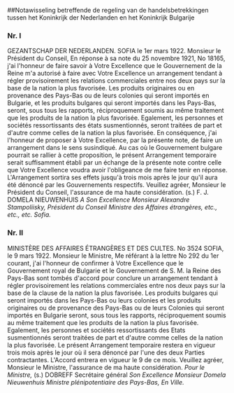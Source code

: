 <meta http-equiv='Content-Type' content='text/html; charset=utf-8' />

##Notawisseling betreffende de regeling van de handelsbetrekkingen tussen het Koninkrijk der Nederlanden en het Koninkrijk Bulgarije

### Nr.  I  

GEZANTSCHAP DER NEDERLANDEN. SOFIA le 1er mars 1922. Monsieur le Président du Conseil, En réponse à sa note du 25 novembre 1921, No 18165, j'ai l'honneur de faire savoir à Votre Excellence que le Gouvernement de la Reine m'a autorisé à faire avec Votre Excellence un arrangement tendant à régler provisoirement les relations commerciales entre nos deux pays sur la base de la nation la plus favorisée. Les produits originaires ou en provenance des Pays-Bas ou de leurs colonies qui seront importés en Bulgarie, et les produits bulgares qui seront importés dans les Pays-Bas, seront, sous tous les rapports, réciproquement soumis au même traitement que les produits de la nation la plus favorisée. Egalement, les personnes et sociétés ressortissants des états susmentionnés, seront traitées de part et d'autre comme celles de la nation la plus favorisée. En conséquence, j'ai l'honneur de proposer à Votre Excellence, par la présente note, de faire un arrangement dans le sens susindiqué. Au cas où le Gouvernement bulgare pourrait se rallier à cette proposition, le présent Arrangement temporaire serait suffisamment établi par un échange de la présente note contre celle que Votre Excellence voudra avoir l'obligeance de me faire tenir en réponse. L'Arrangement sortira ses effets jusqu'à trois mois après le jour qu'il aura été dénoncé par les Gouvernements respectifs. Veuillez agréer, Monsieur le Président du Conseil, l'assurance de ma haute considération. (s.) F. J. DOMELA NIEUWENHUIS  *A Son Excellence*   *Monsieur Alexandre Stampoliisky,*   *Président du Conseil*   *Ministre des Affaires étrangères, etc., etc., etc.*   *Sofia.*    

### Nr.  II  

MINISTÈRE DES AFFAIRES ÉTRANGÈRES ET DES CULTES. No 3524 SOFIA, le 9 mars 1922. Monsieur le Ministre, Me référant à la lettre No 292 du 1er courant, j'ai l'honneur de confirmer à Votre Excellence que le Gouvernement royal de Bulgarie et le Gouvernement de S. M. la Reine des Pays-Bas sont tombés d'accord pour conclure un arrangement tendant à régler provisoirement les relations commerciales entre nos deux pays sur la base de la clause de la nation la plus favorisée. Les produits bulgares qui seront importés dans les Pays-Bas ou leurs colonies et les produits originaires ou de provenance des Pays-Bas ou de leurs Colonies qui seront importés en Bulgarie seront, sous tous les rapports, réciproquement soumis au même traitement que les produits de la nation la plus favorisée. Egalement, les personnes et sociétés ressortissants des Etats susmentionnés seront traitées de part et d'autre comme celles de la nation la plus favorisée. Le présent Arrangement temporaire restera en vigueur trois mois après le jour où il sera dénoncé par l'une des deux Parties contractantes. L'Accord entrera en vigueur le 9 de ce mois. Veuillez agréer, Monsieur le Ministre, l'assurance de ma haute considération.  *Pour le Ministre,*  (s.) DOBREFF Secrétaire général  *Son Excellence*   *Monsieur Domela Nieuwenhuis*   *Ministre plénipotentiaire des Pays-Bas,*   *En Ville.*    
